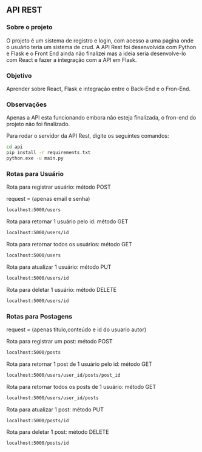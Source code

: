 ## API REST

### Sobre o projeto

O projeto é um sistema de registro e login, com acesso a uma pagina onde o usuário teria um sistema de crud. A API Rest foi desenvolvida com Python e Flask e o Front End ainda não finalizei mas a ideia seria desenvolve-lo com React e fazer a integração com a API em Flask.

### Objetivo

Aprender sobre React, Flask e integração entre o Back-End e o Fron-End.

### Observações

Apenas a API esta funcionando embora não esteja finalizada, o fron-end do projeto não foi finalizado.

Para rodar o servidor da API Rest, digite os seguintes comandos:

```bash
cd api
pip install -r requirements.txt
python.exe -u main.py    
```

### Rotas para Usuário

Rota para registrar usuário:
método POST

request =  (apenas email e senha)

```bash
localhost:5000/users
```

Rota para retornar 1 usuário pelo id:
método GET

```bash
localhost:5000/users/id
```

Rota para retornar todos os usuários:
método GET

```bash
localhost:5000/users
```

Rota para atualizar 1 usuário:
método PUT

```bash
localhost:5000/users/id
```

Rota para deletar 1 usuário:
método DELETE

```bash
localhost:5000/users/id
```

### Rotas para Postagens

request = (apenas titulo,conteúdo e id do usuario autor)

Rota para registrar um post:
método POST

```bash
localhost:5000/posts
```

Rota para retornar 1 post de 1 usuário pelo id:
método GET

```bash
localhost:5000/users/user_id/posts/post_id
```

Rota para retornar todos os posts de 1  usuário:
método GET

```bash
localhost:5000/users/user_id/posts
```

Rota para atualizar 1 post:
método PUT

```bash
localhost:5000/posts/id
```

Rota para deletar 1 post:
método DELETE

```bash
localhost:5000/posts/id
```
